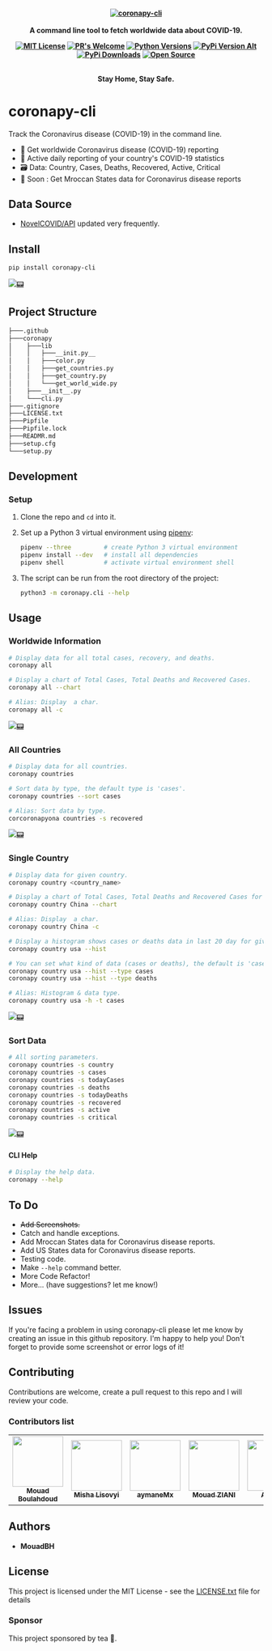 <h4 align="center">
    <a href="https://github.com/MouadBH/coronapy-cli">
        <img src="https://github.com/MouadBH/coronapy-cli/raw/master/.github/corona.png" alt="coronapy-cli" />
    </a>
    <br>
    <br>
    A command line tool to fetch worldwide data about COVID-19.
    <br>

[![MIT License](https://img.shields.io/github/license/MouadBH/coronapy-cli?style=flat)](https://github.com/MouadBH/coronapy-cli/blob/master/LICENSE.txt) [![PR's Welcome](https://img.shields.io/badge/PRs-welcome-brightgreen.svg?style=flat)](http://makeapullrequest.com)   [![Python Versions](https://img.shields.io/pypi/pyversions/coronapy-cli.svg)](https://pypi.python.org/pypi/coronapy-cli/) [![PyPi Version Alt](https://badge.fury.io/py/coronapy-cli.svg)](https://pypi.python.org/pypi/coronapy-cli/)   [![PyPi Downloads](https://pepy.tech/badge/coronapy-cli)](http://pepy.tech/project/coronapy-cli) [![Open Source](https://badges.frapsoft.com/os/v1/open-source.svg?v=103)](https://opensource.org/)

<br>
Stay Home, Stay Safe.
</h4>

# coronapy-cli

Track the Coronavirus disease (COVID-19) in the command line.

- 🚀 Get worldwide Coronavirus disease (COVID-19) reporting
- 🤯 Active daily reporting of your country's COVID-19 statistics
- 🗃️ Data: Country, Cases, Deaths, Recovered, Active, Critical
- 🥃  Soon : Get Mroccan States data for Coronavirus disease reports

## Data Source
- [NovelCOVID/API](https://github.com/NovelCOVID/API/) updated very frequently.

## Install

```sh
pip install coronapy-cli

```

[![📟](./.github/install.gif)](./../../)

## Project Structure

```sh
├───.github
├───coronapy
│    ├───lib
│    │   ├───__init.py__
│    │   ├───color.py
│    │   ├───get_countries.py
│    │   ├───get_country.py
│    │   └───get_world_wide.py
│    ├───__init__.py
│    └───cli.py
├───.gitignore
├───LICENSE.txt
├───Pipfile
├───Pipfile.lock
├───READMR.md
├───setup.cfg
└───setup.py
```

## Development

### Setup

1. Clone the repo and `cd` into it.

2. Set up a Python 3 virtual environment using [pipenv](https://docs.pipenv.org):
   ```bash
   pipenv --three         # create Python 3 virtual environment
   pipenv install --dev   # install all dependencies
   pipenv shell           # activate virtual environment shell
   ```

3. The script can be run from the root directory of the project:
   ```bash
   python3 -m coronapy.cli --help
   ```


## Usage

### Worldwide Information

```sh
# Display data for all total cases, recovery, and deaths.
coronapy all

# Display a chart of Total Cases, Total Deaths and Recovered Cases.
coronapy all --chart

# Alias: Display  a char.
coronapy all -c
```

[![📟](./.github/all.gif)](./../../)

### All Countries

```sh
# Display data for all countries.
coronapy countries

# Sort data by type, the default type is 'cases'.
coronapy countries --sort cases

# Alias: Sort data by type.
corcoronapyona countries -s recovered
```

[![📟](./.github/countries.gif)](./../../)

### Single Country

```sh
# Display data for given country.
coronapy country <country_name>

# Display a chart of Total Cases, Total Deaths and Recovered Cases for given country i.e. China.
coronapy country China --chart

# Alias: Display  a char.
coronapy country China -c

# Display a histogram shows cases or deaths data in last 20 day for given country i.e. USA.
coronapy country usa --hist

# You can set what kind of data (cases or deaths), the default is 'cases'.
coronapy country usa --hist --type cases
coronapy country usa --hist --type deaths

# Alias: Histogram & data type.
coronapy country usa -h -t cases
```

[![📟](./.github/country.gif)](./../../)


### Sort Data

```sh
# All sorting parameters.
coronapy countries -s country
coronapy countries -s cases
coronapy countries -s todayCases
coronapy countries -s deaths
coronapy countries -s todayDeaths
coronapy countries -s recovered
coronapy countries -s active
coronapy countries -s critical
```

[![📟](./.github/sort.gif)](./../../)

#### CLI Help

```sh
# Display the help data.
coronapy --help
```

## To Do
- ~~Add Screenshots.~~
- Catch and handle exceptions.
- Add Mroccan States data for Coronavirus disease reports.
- Add US States data for Coronavirus disease reports.
- Testing code.
- Make ```--help``` command better.
- More Code Refactor!
- More... (have suggestions? let me know!)

## Issues

If you're facing a problem in using coronapy-cli please let me know by creating an issue in this github repository. I'm happy to help you! Don't forget to provide some screenshot or error logs of it!

## Contributing

Contributions are welcome, create a pull request to this repo and I will review your code.

### Contributors list

<table>
  <tr>
    <td align="center"><a href="https://github.com/MouadBH"><img src="https://avatars.githubusercontent.com/u/28781942?v=3" width="100px;" alt=""/><br /><sub><b>Mouad Boulahdoud</b></sub></a></td>
    <td align="center"><a href="https://github.com/mlisovyi"><img src="https://avatars.githubusercontent.com/u/10157590?v=3" width="100px;" alt=""/><br /><sub><b>Misha Lisovyi</b></sub></a></td>
    <td align="center"><a href="https://github.com/aymaneMx"><img src="https://avatars2.githubusercontent.com/u/30264095?v=4" width="100px;" alt=""/><br /><sub><b>aymaneMx </b></sub></td>  
     <td align="center"><a href="https://github.com/MouadZIANI"><img src="https://avatars2.githubusercontent.com/u/29683939?v=4" width="100px;" alt=""/><br /><sub><b>Mouad ZIANI </b></sub></td>  
      <td align="center"><a href="https://github.com/amitay87"><img src="https://avatars2.githubusercontent.com/u/4787598?v=4" width="100px;" alt=""/><br /><sub><b>Amitay </b></sub></td>  
  </tr>
</table>

## Authors

* **MouadBH**

## License

This project is licensed under the MIT License - see the [LICENSE.txt](LICENSE.txt) file for details

### Sponsor
This project sponsored by tea 🥃.
